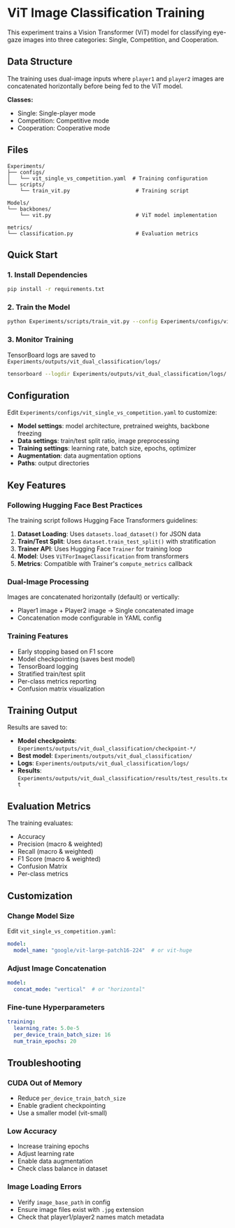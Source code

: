 # ViT Image Classification Training

This experiment trains a Vision Transformer (ViT) model for classifying eye-gaze images into three categories: Single, Competition, and Cooperation.

## Data Structure

The training uses dual-image inputs where `player1` and `player2` images are concatenated horizontally before being fed to the ViT model.

**Classes:**
- Single: Single-player mode
- Competition: Competitive mode
- Cooperation: Cooperative mode

## Files

```
Experiments/
├── configs/
│   └── vit_single_vs_competition.yaml  # Training configuration
└── scripts/
    └── train_vit.py                     # Training script

Models/
└── backbones/
    └── vit.py                           # ViT model implementation

metrics/
└── classification.py                    # Evaluation metrics
```

## Quick Start

### 1. Install Dependencies

```bash
pip install -r requirements.txt
```

### 2. Train the Model

```bash
python Experiments/scripts/train_vit.py --config Experiments/configs/vit_single_vs_competition.yaml
```

### 3. Monitor Training

TensorBoard logs are saved to `Experiments/outputs/vit_dual_classification/logs/`

```bash
tensorboard --logdir Experiments/outputs/vit_dual_classification/logs/
```

## Configuration

Edit `Experiments/configs/vit_single_vs_competition.yaml` to customize:

- **Model settings**: model architecture, pretrained weights, backbone freezing
- **Data settings**: train/test split ratio, image preprocessing
- **Training settings**: learning rate, batch size, epochs, optimizer
- **Augmentation**: data augmentation options
- **Paths**: output directories

## Key Features

### Following Hugging Face Best Practices

The training script follows Hugging Face Transformers guidelines:

1. **Dataset Loading**: Uses `datasets.load_dataset()` for JSON data
2. **Train/Test Split**: Uses `dataset.train_test_split()` with stratification
3. **Trainer API**: Uses Hugging Face `Trainer` for training loop
4. **Model**: Uses `ViTForImageClassification` from transformers
5. **Metrics**: Compatible with Trainer's `compute_metrics` callback

### Dual-Image Processing

Images are concatenated horizontally (default) or vertically:
- Player1 image + Player2 image → Single concatenated image
- Concatenation mode configurable in YAML config

### Training Features

- Early stopping based on F1 score
- Model checkpointing (saves best model)
- TensorBoard logging
- Stratified train/test split
- Per-class metrics reporting
- Confusion matrix visualization

## Training Output

Results are saved to:
- **Model checkpoints**: `Experiments/outputs/vit_dual_classification/checkpoint-*/`
- **Best model**: `Experiments/outputs/vit_dual_classification/`
- **Logs**: `Experiments/outputs/vit_dual_classification/logs/`
- **Results**: `Experiments/outputs/vit_dual_classification/results/test_results.txt`

## Evaluation Metrics

The training evaluates:
- Accuracy
- Precision (macro & weighted)
- Recall (macro & weighted)
- F1 Score (macro & weighted)
- Confusion Matrix
- Per-class metrics

## Customization

### Change Model Size

Edit `vit_single_vs_competition.yaml`:

```yaml
model:
  model_name: "google/vit-large-patch16-224"  # or vit-huge
```

### Adjust Image Concatenation

```yaml
model:
  concat_mode: "vertical"  # or "horizontal"
```

### Fine-tune Hyperparameters

```yaml
training:
  learning_rate: 5.0e-5
  per_device_train_batch_size: 16
  num_train_epochs: 20
```

## Troubleshooting

### CUDA Out of Memory
- Reduce `per_device_train_batch_size`
- Enable gradient checkpointing
- Use a smaller model (vit-small)

### Low Accuracy
- Increase training epochs
- Adjust learning rate
- Enable data augmentation
- Check class balance in dataset

### Image Loading Errors
- Verify `image_base_path` in config
- Ensure image files exist with `.jpg` extension
- Check that player1/player2 names match metadata
